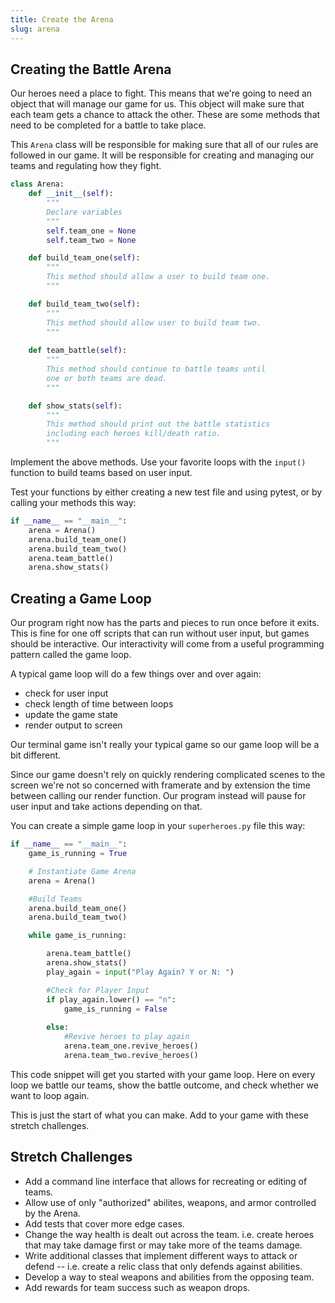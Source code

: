 ```yaml
---
title: Create the Arena
slug: arena
---
```

## Creating the Battle Arena
Our heroes need a place to fight. This means that we're going to need an object that will manage our game for us. This object will make sure that each team gets a chance to attack the other. These are some methods that need to be completed for a battle to take place.

This `Arena` class will be responsible for making sure that all of our rules are followed in our game. It will be responsible for creating and managing our teams and regulating how they fight.

```python
class Arena:
    def __init__(self):
        """
        Declare variables
        """
        self.team_one = None
        self.team_two = None

    def build_team_one(self):
        """
        This method should allow a user to build team one.
        """

    def build_team_two(self):
        """
        This method should allow user to build team two.
        """
    
    def team_battle(self):
        """
        This method should continue to battle teams until 
        one or both teams are dead.
        """

    def show_stats(self):
        """
        This method should print out the battle statistics 
        including each heroes kill/death ratio.
        """
```

Implement the above methods. Use your favorite loops with the `input()` function to build teams based on user input. 

Test your functions by either creating a new test file and using pytest, or by calling your methods this way: 

```python
if __name__ == "__main__":
    arena = Arena()
    arena.build_team_one()
    arena.build_team_two()
    arena.team_battle()
    arena.show_stats()
``` 

## Creating a Game Loop
Our program right now has the parts and pieces to run once before it exits. This is fine for one off scripts that can run without user input, but games should be interactive. Our interactivity will come from a useful programming pattern called the game loop.

A typical game loop will do a few things over and over again:
- check for user input
- check length of time between loops
- update the game state
- render output to screen

Our terminal game isn't really your typical game so our game loop will be a bit different. 

Since our game doesn't rely on quickly rendering complicated scenes to the screen we're not so concerned with framerate and by extension the time between calling our render function. Our program instead will pause for user input and take actions depending on that. 

You can create a simple game loop in your `superheroes.py` file this way:

```python
if __name__ == "__main__":
    game_is_running = True

    # Instantiate Game Arena
    arena = Arena()

    #Build Teams
    arena.build_team_one()
    arena.build_team_two()

    while game_is_running:

        arena.team_battle()
        arena.show_stats()
        play_again = input("Play Again? Y or N: ")

        #Check for Player Input
        if play_again.lower() == "n":
            game_is_running = False
        
        else:
            #Revive heroes to play again
            arena.team_one.revive_heroes()
            arena.team_two.revive_heroes()

```
This code snippet will get you started with your game loop. Here on every loop we battle our teams, show the battle outcome, and check whether we want to loop again.

This is just the start of what you can make. Add to your game with these stretch challenges. 

## Stretch Challenges 
* Add a command line interface that allows for recreating or editing  of teams.
* Allow use of only "authorized" abilites, weapons, and armor controlled by the Arena.
* Add tests that cover more edge cases.
* Change the way health is dealt out across the team. i.e. create heroes that may take damage first or may take more of the teams damage.
* Write additional classes that implement different ways to attack or defend -- i.e. create a relic class that only defends against abilities.
* Develop a way to steal weapons and abilities from the opposing team.
* Add rewards for team success such as weapon drops.

